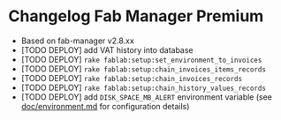 # Changelog Fab Manager Premium

- Based on fab-manager v2.8.xx
- [TODO DEPLOY] add VAT history into database
- [TODO DEPLOY] `rake fablab:setup:set_environment_to_invoices`
- [TODO DEPLOY] `rake fablab:setup:chain_invoices_items_records`
- [TODO DEPLOY] `rake fablab:setup:chain_invoices_records`
- [TODO DEPLOY] `rake fablab:setup:chain_history_values_records`
- [TODO DEPLOY] add `DISK_SPACE_MB_ALERT` environment variable (see [doc/environment.md](doc/environment.md) for configuration details)

